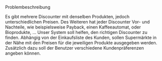 Problembeschreibung

Es gibt mehrere Discounter mit denselben Produkten, jedoch unterschiedlichen Preisen.
Des Weiteren hat jeder Discounter Vor- und Nachteile, wie beispielsweise Payback, einen Kaffeeautomat,
oder Bioprodukte, … Unser System soll helfen, den richtigen Discounter zu finden.
Abhängig von der Einkaufsliste des Kunden, sollen Supermärkte in der Nähe mit den Preisen
für die jeweiligen Produkte ausgegeben werden. Zusätzlich dazu soll der Benutzer verschiedene
Kundenpräferenzen angeben können.
